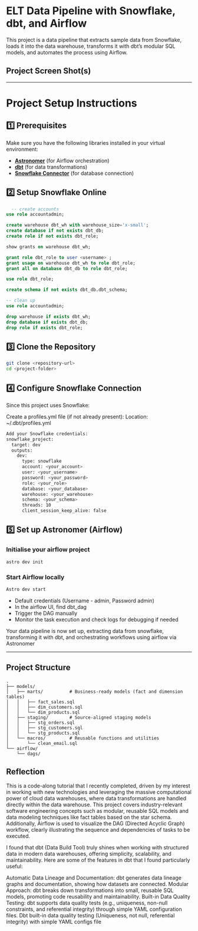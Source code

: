 # ELT Data Pipeline with Snowflake, dbt, and Airflow

This project is a data pipeline that extracts sample data from Snowflake, loads it into the data warehouse, transforms it with dbt’s modular SQL models, and automates the process using Airflow.

## Project Screen Shot(s)

---

# Project Setup Instructions  

## 1️⃣ Prerequisites  
Make sure you have the following libraries installed in your virtual environment:  
- **[Astronomer](https://www.astronomer.io/)** (for Airflow orchestration)  
- **[dbt](https://www.getdbt.com/)** (for data transformations)  
- **[Snowflake Connector](https://docs.snowflake.com/en/user-guide/python-connector)** (for database connection)
  
## 2️⃣ Setup Snowflake Online
```sql
  -- create accounts
use role accountadmin;

create warehouse dbt_wh with warehouse_size='x-small';
create database if not exists dbt_db;
create role if not exists dbt_role;

show grants on warehouse dbt_wh;

grant role dbt_role to user <username> ;
grant usage on warehouse dbt_wh to role dbt_role;
grant all on database dbt_db to role dbt_role;

use role dbt_role;

create schema if not exists dbt_db.dbt_schema;

-- clean up
use role accountadmin;

drop warehouse if exists dbt_wh;
drop database if exists dbt_db;
drop role if exists dbt_role;
```

## 3️⃣ Clone the Repository  
```bash
git clone <repository-url>
cd <project-folder>
```
## 4️⃣ Configure Snowflake Connection
Since this project uses Snowflake:

Create a profiles.yml file (if not already present):
Location: ~/.dbt/profiles.yml
```bash
Add your Snowflake credentials:
snowflake_project:
  target: dev
  outputs:
    dev:
      type: snowflake
      account: <your_account>
      user: <your_username>
      password: <your_password>
      role: <your_role>
      database: <your_database>
      warehouse: <your_warehouse>
      schema: <your_schema>
      threads: 10
      client_session_keep_alive: false
```

## 5️⃣ Set up Astronomer (Airflow) 
### Initialise your airflow project
```bash
astro dev init
```
### Start Airflow locally 
```bash
Astro dev start
```
- Default credentials (Username - admin, Password admin)
- In the airflow UI, find dbt_dag 
- Trigger the DAG manually 
- Monitor the task execution and check logs for debugging if needed

Your data pipeline is now set up, extracting data from snowflake, transforming it with dbt, and orchestrating workflows using airflow via Astronomer

---

## Project Structure
```plaintext
.
├── models/
│   ├── marts/          # Business-ready models (fact and dimension tables)
│   │   ├── fact_sales.sql
│   │   ├── dim_customers.sql
│   │   └── dim_products.sql
│   ├── staging/        # Source-aligned staging models
│   │   ├── stg_orders.sql
│   │   ├── stg_customers.sql
│   │   └── stg_products.sql
│   └── macros/         # Reusable functions and utilities
│       └── clean_email.sql
└── airflow/
    └── dags/
```

## Reflection
This is a code-along tutorial that I recently completed, driven by my interest in working with new technologies and leveraging the massive computational power of cloud data warehouses, where data transformations are handled directly within the data warehouse. This project covers industry-relevant software engineering concepts such as modular, reusable SQL models and data modeling techniques like fact tables based on the star schema. Additionally, Airflow is used to visualize the DAG (Directed Acyclic Graph) workflow, clearly illustrating the sequence and dependencies of tasks to be executed.

I found that dbt (Data Build Tool) truly shines when working with structured data in modern data warehouses, offering simplicity, scalability, and maintainability. Here are some of the features in dbt that I found particularly useful:

Automatic Data Lineage and Documentation: dbt generates data lineage graphs and documentation, showing how datasets are connected.
Modular Approach: dbt breaks down transformations into small, reusable SQL models, promoting code reusability and maintainability.
Built-in Data Quality Testing: dbt supports data quality tests (e.g., uniqueness, non-null constraints, and referential integrity) through simple YAML configuration files.
Dbt built-in data quality testing (Uniqueness, not null, referential integrity) with simple YAML configs file

